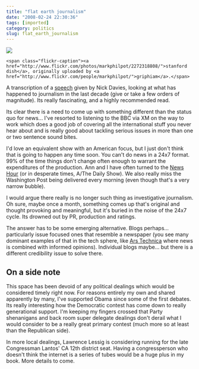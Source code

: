 ```yaml
---
title: "flat earth journalism"
date: "2008-02-24 22:30:36"
tags: [imported]
category: politics
slug: flat_earth_journalism
---
```


<div class="flickr-frame">
	<a href="http://www.flickr.com/photos/markphilpot/2272318808/" title="photo sharing"><img src="http://farm3.static.flickr.com/2226/2272318808_f6cf4e0543.jpg" class="flickr-photo" /></a>

    <span class="flickr-caption"><a href="http://www.flickr.com/photos/markphilpot/2272318808/">stanford dish</a>, originally uploaded by <a href="http://www.flickr.com/people/markphilpot/">griphiam</a>.</span>

</div>

A transcription of a <a href="http://www.mwaw.net/2007/12/08/davies/">speech</a> given by Nick Davies, looking at what has happened to journalism in the last decade (give or take a few orders of magnitude). Its really fascinating, and a highly recommended read.

Its clear there is a need to come up with something different than the status quo for news... I've resorted to listening to the BBC via XM on the way to work which does a good job of covering all the international stuff you never hear about and is really good about tackling serious issues in more than one or two sentence sound bites.

I'd love an equivalent show with an American focus, but I just don't think that is going to happen any time soon. You can't do news in a 24x7 format. 99% of the time things don't change often enough to warrant the expenditures of the production. Ann and I have often turned to the <a href="http://www.pbs.org/newshour/">News Hour</a> (or in desperate times, A/The Daily Show). We also really miss the Washington Post being delivered every morning (even though that's a very narrow bubble).

I would argue there really is no longer such thing as investigative journalism. Oh sure, maybe once a month, something comes up that's original and thought provoking and meaningful, but it's buried in the noise of the 24x7 cycle. Its drowned out by PR, production and ratings.

The answer has to be some emerging alternative. Blogs perhaps... particularly issue focused ones that resemble a newspaper (you see many dominant examples of that in the tech sphere, like <a href="http://arstechnica.com/index.ars">Ars Technica</a> where news is combined with informed opinions). Individual blogs maybe... but there is a different credibility issue to solve there.

## On a side note

This space has been devoid of any political dealings which would be considered timely right now. For reasons entirely my own and shared apparently by many, I've supported Obama since some of the first debates. Its really interesting how the Democratic contest has come down to really generational support. I'm keeping my fingers crossed that Party shenanigans and back room super delegate dealings don't derail what I would consider to be a really great primary contest (much more so at least than the Republican side).

In more local dealings, Lawrence Lessig is considering running for the late Congressman Lantos' CA 12th district seat. Having a congressperson who doesn't think the internet is a series of tubes would be a huge plus in my book. More details to come.
